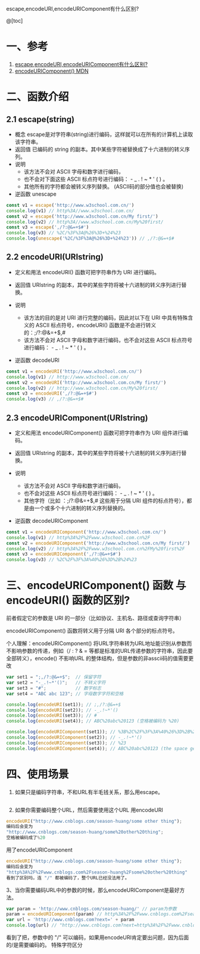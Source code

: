 escape,encodeURI,encodeURIComponent有什么区别?

@[toc]

# 一、参考
1. [escape,encodeURI,encodeURIComponent有什么区别?](https://www.zhihu.com/question/21861899)
2. [encodeURIComponent()  MDN](https://developer.mozilla.org/zh-CN/docs/Web/JavaScript/Reference/Global_Objects/encodeURIComponent)

# 二、函数介绍

## 2.1 escape(string)

* 概念
escape是对字符串(string)进行编码，这样就可以在所有的计算机上读取该字符串。 
* 返回值
已编码的 string 的副本。其中某些字符被替换成了十六进制的转义序列。
* 说明
  * 该方法不会对 ASCII 字母和数字进行编码，
  * 也不会对下面这些 ASCII 标点符号进行编码： - _ . ! ~ * ' ( ) 。
  * 其他所有的字符都会被转义序列替换。 (ASCII码的部分值也会被替换)
* 逆函数
unescape

```js
const v1 = escape('http://www.w3school.com.cn/')
console.log(v1) // http%3A//www.w3school.com.cn/
const v2 = escape('http://www.w3school.com.cn/My first/')
console.log(v2) // http%3A//www.w3school.com.cn/My%20first/
const v3 = escape(',/?:@&=+$#')
console.log(v3) // %2C/%3F%3A@%26%3D+%24%23
console.log(unescape('%2C/%3F%3A@%26%3D+%24%23')) // ,/?:@&=+$#
```

## 2.2 encodeURI(URIstring)
* 定义和用法
encodeURI() 函数可把字符串作为 URI 进行编码。
* 返回值
URIstring 的副本，其中的某些字符将被十六进制的转义序列进行替换。
* 说明
  * 该方法的目的是对 URI 进行完整的编码，因此对以下在 URI 中具有特殊含义的 ASCII 标点符号，encodeURI() 函数是不会进行转义的：;/?:@&=+$,# 
  * 该方法不会对 ASCII 字母和数字进行编码，也不会对这些 ASCII 标点符号进行编码： - _ . ! ~ * ' ( ) 。

* 逆函数
decodeURI

```js
const v1 = encodeURI('http://www.w3school.com.cn/')
console.log(v1) // http://www.w3school.com.cn/
const v2 = encodeURI('http://www.w3school.com.cn/My first/')
console.log(v2) // http://www.w3school.com.cn/My%20first/
const v3 = encodeURI(',/?:@&=+$#')
console.log(v3) // ,/?:@&=+$#
```

## 2.3 encodeURIComponent(URIstring)
* 定义和用法
encodeURIComponent() 函数可把字符串作为 URI 组件进行编码。
* 返回值
URIstring 的副本，其中的某些字符将被十六进制的转义序列进行替换。
* 说明
  * 该方法不会对 ASCII 字母和数字进行编码，
  * 也不会对这些 ASCII 标点符号进行编码： - _ . ! ~ * ' ( ) 。
  * 其他字符（比如 ：;/?:@&=+$,# 这些用于分隔 URI 组件的标点符号），都是由一个或多个十六进制的转义序列替换的。

* 逆函数
decodeURIComponent 

```js
const v1 = encodeURIComponent('http://www.w3school.com.cn/')
console.log(v1) // http%3A%2F%2Fwww.w3school.com.cn%2F
const v2 = encodeURIComponent('http://www.w3school.com.cn/My first/')
console.log(v2) // http%3A%2F%2Fwww.w3school.com.cn%2FMy%20first%2F
const v3 = encodeURIComponent(',/?:@&=+$#')
console.log(v3) // %2C%2F%3F%3A%40%26%3D%2B%24%23
```

# 三、encodeURIComponent() 函数 与 encodeURI() 函数的区别?

前者假定它的参数是 URI 的一部分（比如协议、主机名、路径或查询字符串）

encodeURIComponent() 函数将转义用于分隔 URI 各个部分的标点符号。

个人理解：encodeURIComponent() 将URL字符串转为URL地址能识别从参数而不影响参数的传递，例如（/ : ? & = 等都是标准的URL传递参数的字符串，因此要全部转义），encode() 不影响URL 的整体结构，但是参数的非asscii码的值需要更改

```js
var set1 = ";,/?:@&=+$";  // 保留字符
var set2 = "-_.!~*'()";   // 不转义字符
var set3 = "#";           // 数字标志
var set4 = "ABC abc 123"; // 字母数字字符和空格

console.log(encodeURI(set1)); // ;,/?:@&=+$
console.log(encodeURI(set2)); // -_.!~*'()
console.log(encodeURI(set3)); // #
console.log(encodeURI(set4)); // ABC%20abc%20123 (空格被编码为 %20)

console.log(encodeURIComponent(set1)); // %3B%2C%2F%3F%3A%40%26%3D%2B%24
console.log(encodeURIComponent(set2)); // -_.!~*'()
console.log(encodeURIComponent(set3)); // %23
console.log(encodeURIComponent(set4)); // ABC%20abc%20123 (the space gets encoded as %20)
```

# 四、使用场景
1. 如果只是编码字符串，不和URL有半毛钱关系，那么用escape。
```js
```

2. 如果你需要编码整个URL，然后需要使用这个URL
用encodeURI
```js
encodeURI("http://www.cnblogs.com/season-huang/some other thing");
编码后会变为
"http://www.cnblogs.com/season-huang/some%20other%20thing";
空格被编码成了%20

```

用了encodeURIComponent
```js
encodeURI("http://www.cnblogs.com/season-huang/some other thing");
编码后会变为
"http%3A%2F%2Fwww.cnblogs.com%2Fseason-huang%2Fsome%20other%20thing"
看到了区别吗，连 "/" 都被编码了，整个URL已经没法用了。
```
3、当你需要编码URL中的参数的时候，那么encodeURIComponent是最好方法。

```js
var param = 'http://www.cnblogs.com/season-huang/' // param为参数
param = encodeURIComponent(param) // http%3A%2F%2Fwww.cnblogs.com%2Fseason-huang%2F
var url = 'http://www.cnblogs.com?next=' + param
console.log(url) // "http://www.cnblogs.com?next=http%3A%2F%2Fwww.cnblogs.com%2Fseason-huang%2F"
```

看到了把，参数中的 "/" 可以编码，如果用encodeURI肯定要出问题，因为后面的/是需要编码的。
特殊字符区分











